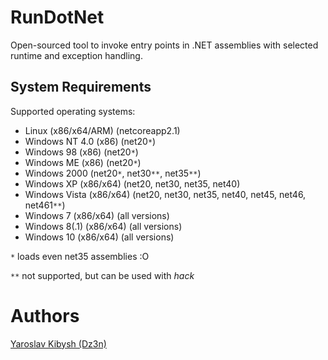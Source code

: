 # RunDotNet

Open-sourced tool to invoke entry points in .NET assemblies with selected runtime and exception handling.

## System Requirements

Supported operating systems:
- Linux (x86/x64/ARM) (netcoreapp2.1)
- Windows NT 4.0 (x86) (net20``*``)
- Windows 98 (x86) (net20``*``)
- Windows ME (x86) (net20``*``)
- Windows 2000 (net20``*``, net30``**``, net35``**``)
- Windows XP (x86/x64) (net20, net30, net35, net40)
- Windows Vista (x86/x64) (net20, net30, net35, net40, net45, net46, net461``**``)
- Windows 7 (x86/x64) (all versions)
- Windows 8(.1) (x86/x64) (all versions)
- Windows 10 (x86/x64) (all versions)

``*`` loads even net35 assemblies :O

``**`` not supported, but can be used with *hack*

# Authors

[Yaroslav Kibysh (Dz3n)](https://github.com/feel-the-dz3n)
